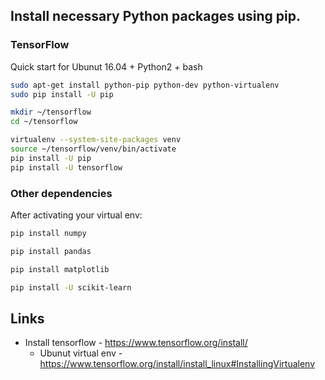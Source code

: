 
## Install necessary Python packages using pip.


### TensorFlow

Quick start for Ubunut 16.04 + Python2 + bash

```bash
sudo apt-get install python-pip python-dev python-virtualenv
sudo pip install -U pip

mkdir ~/tensorflow  
cd ~/tensorflow

virtualenv --system-site-packages venv
source ~/tensorflow/venv/bin/activate
pip install -U pip
pip install -U tensorflow
```

### Other dependencies

After activating your virtual env:

```bash
pip install numpy

pip install pandas

pip install matplotlib

pip install -U scikit-learn
```

## Links

* Install tensorflow - <https://www.tensorflow.org/install/>
  * Ubunut virtual env - <https://www.tensorflow.org/install/install_linux#InstallingVirtualenv>
